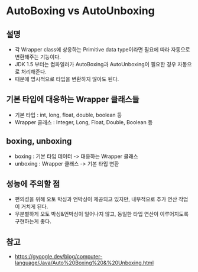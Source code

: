 # AutoBoxing vs AutoUnboxing

## 설명

- 각 Wrapper class에 상응하는 Primitive data type이라면 필요에 따라 자동으로 변환해주는 기능이다.
- JDK 1.5 부터는 컴파일러가 AutoBoxing과 AutoUnboxing이 필요한 경우 자동으로 처리해준다.
- 때문에 명시적으로 타입을 변환하지 않아도 된다.

## 기본 타입에 대응하는 Wrapper 클래스들

- 기본 타입 : int, long, float, double, boolean 등
- Wrapper 클래스 : Integer, Long, Float, Double, Boolean 등

## boxing, unboxing

- boxing : 기본 타입 데이터 -> 대응하는 Wrapper 클래스
- unboxing : Wrapper 클래스 -> 기본 타입 변환

## 성능에 주의할 점

- 편의성을 위해 오토 박싱과 언박싱이 제공되고 있지만, 내부적으로 추가 연산 작업이 거치게 된다.
- 무분별하게 오토 박싱&언박싱이 일어나지 않고, 동일한 타입 연산이 이루어지도록 구현하는게 좋다.

## 참고

- https://gyoogle.dev/blog/computer-language/Java/Auto%20Boxing%20&%20Unboxing.html
